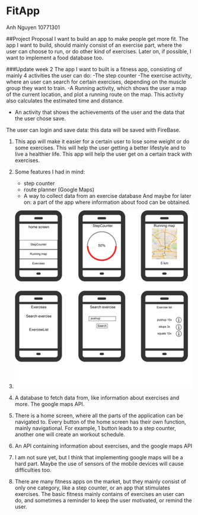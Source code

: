 # FitApp
Anh Nguyen
10771301

##Project Proposal
I want to build an app to make people get more fit. 
The app I want to build, should mainly consist of an exercise part, where the user can choose to run, or do other kind of exercises. Later on, if possible, I want to implement a food database too.

###Update week 2
The app I want to built is a fitness app, consisting of mainly 4 activities the user can do:
-The step counter
-The exercise activity, where an user can search for certain exercises, depending on the muscle group they want to train.
-A Running activity, which shows the user a map of the current location, and plot a running route on the map. This activity also calculates the estimated time and distance.
- An activity that shows the achievements of the user and the data that the user chose save.

The user can login and save data: this data will be saved with FireBase. 


1.	This app will make it easier for a certain user to lose some weight or do some exercises. This will help the user getting a better lifestyle and to live a healthier life. This app will help the user get on a certain track with exercises.

	
2.	Some features I had in mind:
	- step counter
	- route planner (Google Maps) 
	- A way to collect data from an exercise database
	And maybe for later on:  a part of the app where information about food can be obtained.

3.	![](doc/sketches.png) 
4.	A database to fetch data from, like information about exercises and more. The google maps API.
5.	There is a home screen, where all the parts of the application can be navigated to. Every button of the home screen has their own function, mainly navigational. For example, 1 button leads to a step counter, another one will create an workout schedule.

6.	An API containing information about exercises, and the google maps API
7.	I am not sure yet, but I think that implementing google maps will be a hard part. Maybe the use of sensors of the mobile devices will cause difficulties too.
8.	There are many fitness apps on the market, but they mainly consist of only one category, like a step counter, or an app that stimulates exercises. The basic fitness mainly contains of exercises an user can do, and sometimes a reminder to keep the user motivated, or remind the user. 

